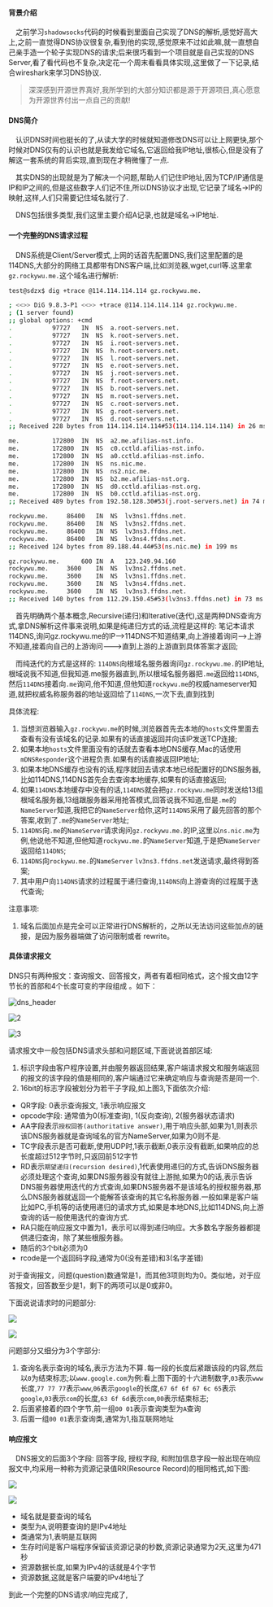 #### 背景介绍

&emsp;之前学习`shadowsocks`代码的时候看到里面自己实现了DNS的解析,感觉好高大上,之前一直觉得DNS协议很复杂,看到他的实现,感觉原来不过如此嘛,就一直想自己亲手造一个轮子实现DNS的请求;后来很巧看到一个项目就是自己实现的DNS Server,看了看代码也不复杂,决定花一个周末看看具体实现,这里做了一下记录,结合wireshark来学习DNS协议.

> 深深感到开源世界真好,我所学到的大部分知识都是源于开源项目,真心愿意为开源世界付出一点自己的贡献!

#### DNS简介

&emsp;认识DNS时间也挺长的了,从读大学的时候就知道修改DNS可以让上网更快,那个时候对DNS仅有的认识也就是我发给它域名,它返回给我IP地址,很核心,但是没有了解这一套系统的背后实现,直到现在才稍微懂了一点.

&emsp;其实DNS的出现就是为了解决一个问题,帮助人们记住IP地址,因为TCP/IP通信是IP和IP之间的,但是这些数字人们记不住,所以DNS协议才出现,它记录了域名→IP的映射,这样,人们只需要记住域名就行了.

&emsp;DNS包括很多类型,我们这里主要介绍A记录,也就是域名→IP地址.


#### 一个完整的DNS请求过程

&emsp;DNS系统是Client/Server模式,上网的话首先配置DNS,我们这里配置的是114DNS,大部分的网络工具都带有DNS客户端,比如浏览器,wget,curl等.这里拿`gz.rockywu.me.`这个域名进行解析:

```bash
test@sdzx$ dig +trace @114.114.114.114 gz.rockywu.me.

; <<>> DiG 9.8.3-P1 <<>> +trace @114.114.114.114 gz.rockywu.me.
; (1 server found)
;; global options: +cmd
.			97727	IN	NS	a.root-servers.net.
.			97727	IN	NS	k.root-servers.net.
.			97727	IN	NS	i.root-servers.net.
.			97727	IN	NS	h.root-servers.net.
.			97727	IN	NS	l.root-servers.net.
.			97727	IN	NS	e.root-servers.net.
.			97727	IN	NS	j.root-servers.net.
.			97727	IN	NS	f.root-servers.net.
.			97727	IN	NS	b.root-servers.net.
.			97727	IN	NS	m.root-servers.net.
.			97727	IN	NS	c.root-servers.net.
.			97727	IN	NS	g.root-servers.net.
.			97727	IN	NS	d.root-servers.net.
;; Received 228 bytes from 114.114.114.114#53(114.114.114.114) in 26 ms

me.			172800	IN	NS	a2.me.afilias-nst.info.
me.			172800	IN	NS	c0.cctld.afilias-nst.info.
me.			172800	IN	NS	a0.cctld.afilias-nst.info.
me.			172800	IN	NS	ns.nic.me.
me.			172800	IN	NS	ns2.nic.me.
me.			172800	IN	NS	b2.me.afilias-nst.org.
me.			172800	IN	NS	d0.cctld.afilias-nst.org.
me.			172800	IN	NS	b0.cctld.afilias-nst.org.
;; Received 489 bytes from 192.58.128.30#53(j.root-servers.net) in 74 ms

rockywu.me.		86400	IN	NS	lv3ns1.ffdns.net.
rockywu.me.		86400	IN	NS	lv3ns2.ffdns.net.
rockywu.me.		86400	IN	NS	lv3ns3.ffdns.net.
rockywu.me.		86400	IN	NS	lv3ns4.ffdns.net.
;; Received 124 bytes from 89.188.44.44#53(ns.nic.me) in 199 ms

gz.rockywu.me.		600	IN	A	123.249.94.160
rockywu.me.		3600	IN	NS	lv3ns2.ffdns.net.
rockywu.me.		3600	IN	NS	lv3ns1.ffdns.net.
rockywu.me.		3600	IN	NS	lv3ns4.ffdns.net.
rockywu.me.		3600	IN	NS	lv3ns3.ffdns.net.
;; Received 140 bytes from 112.29.150.45#53(lv3ns3.ffdns.net) in 73 ms

```

&emsp;首先明确两个基本概念,Recursive(递归)和Iterative(迭代),这是两种DNS查询方式,拿DNS解析这件事来说明,如果是纯递归方式的话,流程是这样的: 笔记本请求114DNS,询问gz.rockywu.me的IP-->114DNS不知道结果,向上游接着询问-->上游不知道,接着向自己的上游询问--->直到上游的上游直到具体答案才返回;

&emsp;而纯迭代的方式是这样的: `114DNS`向根域名服务器询问`gz.rockywu.me.`的IP地址,根域说我不知道,但我知道.me服务器直到,所以根域名服务器把`.me`返回给`114DNS`,然后`114DNS`接着向`.me`询问,他不知道,但他知道`rockywu.me`的权威nameserver知道,就把权威名称服务器的地址返回给了`114DNS`,一次下去,直到找到

具体流程:

1. 当想浏览器输入`gz.rockywu.me`的时候,浏览器首先去本地的`hosts`文件里面去查看有没有该域名的记录.如果有的话直接返回并向该IP发送TCP连接;
2. 如果本地`hosts`文件里面没有的话就去查看本地DNS缓存,Mac的话使用`mDNSResponder`这个进程负责.如果有的话直接返回IP地址;
3. 如果本地DNS缓存也没有的话,程序就回去请求本地已经配置好的DNS服务器,比如114DNS,114DNS首先会去查询本地缓存,如果有的话直接返回;
4. 如果`114DNS`本地缓存中没有的话,`114DNS`就会把`gz.rockywu.me`同时发送给13组根域名服务器,13组跟服务器采用抢答模式,回答说我不知道,但是`.me`的`NameServer`知道,我把它的`NameServer`给你,这时`114DNS`采用了最先回答的那个答案,收到了`.me`的`NameServer`地址;
5. `114DNS`向`.me`的`NameServer`请求询问`gz.rockywu.me.`的IP,这里以`ns.nic.me`为例,他说他不知道,但他知道`rockywu.me.`的`NameServer`知道,于是把`NameServer`返回给`114DNS`;
6. `114DNS`向`rockywu.me.`的`NameServer` `lv3ns3.ffdns.net`发送请求,最终得到答案;
7. 其中用户向`114DNS`请求的过程属于递归查询,`114DNS`向上游查询的过程属于迭代查询;

注意事项:

1. 域名后面加点是完全可以正常进行DNS解析的，之所以无法访问这些加点的链接，是因为服务器端做了访问限制或者 rewrite。

#### 具体请求报文

DNS只有两种报文：查询报文、回答报文，两者有着相同格式，这个报文由12字节长的首部和4个长度可变的字段组成 。如下：

![dns_header](https://raw.githubusercontent.com/hellorocky/blog/master/picture/11.dns_header.png)

![2](https://raw.githubusercontent.com/hellorocky/blog/master/picture/12.dns_header_marked.png)

![3](https://raw.githubusercontent.com/hellorocky/blog/master/picture/13.DNS_Header_flag.png)

请求报文中一般包括DNS请求头部和问题区域,下面说说首部区域:

1. 标识字段由客户程序设置,并由服务器返回结果,客户端请求报文和服务端返回的报文的该字段的值是相同的,客户端通过它来确定响应与查询是否是同一个.
2. 16bit的标志字段被划分为若干子字段,如上图3,下面依次介绍:
 * QR字段: 0表示查询报文, 1表示响应报文
 * opcode字段: 通常值为0(标准查询), 1(反向查询), 2(服务器状态请求)
 * AA字段表示`授权回答(authoritative answer)`,用于响应头部,如果为1,则表示该DNS服务器就是查询域名的官方NameServer,如果为0则不是.
 * TC字段表示是否可截断,使用UDP时,1表示截断,0表示没有截断,如果响应的总长度超过512字节时,只返回前512字节
 * RD表示`期望递归(recursion desired)`,1代表使用递归的方式,告诉DNS服务器必须处理这个查询,如果DNS服务器没有就往上游抛,如果为0的话,表示告诉DNS服务器使用迭代的方式查询,如果DNS服务器不是该域名的授权服务器,那么DNS服务器就返回一个能解答该查询的其它名称服务器.一般如果是客户端比如PC,手机等的话使用递归的请求方式,如果是本地DNS,比如114DNS,向上游查询的话一般使用迭代的查询方式.
 * RA只能在响应报文中置为1，表示可以得到递归响应。大多数名字服务器都提供递归查询，除了某些根服务器。
 * 随后的3个bit必须为0
 * rcode是一个返回码字段,通常为0(没有差错)和3(名字差错)

 对于查询报文，问题(question)数通常是1，而其他3项则均为0。类似地，对于应答报文，回答数至少是1，剩下的两项可以是0或非0。
 
 下面说说请求时的问题部分:
 
 ![](https://raw.githubusercontent.com/hellorocky/blog/master/picture/14.DNS_question.png)
 
 ![](https://raw.githubusercontent.com/hellorocky/blog/master/picture/14.DNS_wireshark_qustion.png)
 
 问题部分又细分为3个字部分:
 
 1. 查询名表示查询的域名,表示方法为不算`.`每一段的长度后紧跟该段的内容,然后以`0`为结束标志;以`www.google.com`为例:看上图下面的十六进制数字,`03`表示`www`长度,`77 77 77`表示`www`,`06`表示`google`的长度,`67 6f 6f 67 6c 65`表示`google`,`03`表示`com`的长度,`63 6f 6d`表示`com`,`00`表示结束标志;
 2. 后面紧接着的四个字节,前一组`00 01`表示查询类型为`A`查询
 3. 后面一组`00 01`表示查询类,通常为1,指互联网地址


#### 响应报文

&emsp;DNS报文的后面3个字段: 回答字段, 授权字段, 和附加信息字段一般出现在响应报文中,均采用一种称为资源记录值RR(Resource Record)的相同格式,如下图:

![](https://raw.githubusercontent.com/hellorocky/blog/master/picture/15.RR.png)

![](https://raw.githubusercontent.com/hellorocky/blog/master/picture/16.DNS_resp.png)

* 域名就是要查询的域名
* 类型为`A`,说明要查询的是IPv4地址
* 类通常为1,表明是互联网
* 生存时间是客户端程序保留该资源记录的秒数,资源记录通常为2天,这里为471秒
* 资源数据长度,如果为IPv4的话就是4个字节
* 资源数据,这就是客户端要的IPv4地址了


到此一个完整的DNS请求/响应完成了,